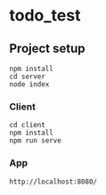 # todo_test

## Project setup
```
npm install
cd server
node index
```

### Client
```
cd client
npm install
npm run serve
```

### App
```
http://localhost:8080/
```